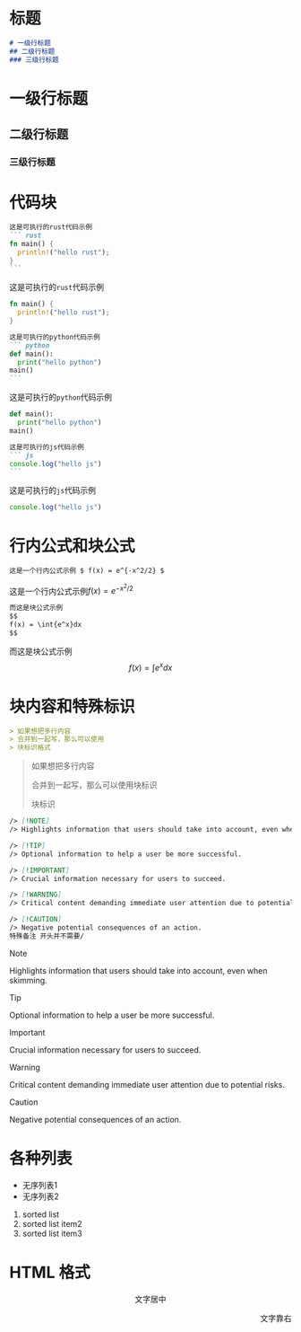 # 标题

```markdown
# 一级行标题
## 二级行标题
### 三级行标题
```

# 一级行标题

## 二级行标题
### 三级行标题

# 代码块

````markdown
这是可执行的rust代码示例
``` rust 
fn main() {
  println!("hello rust");
}
```
````

这是可执行的`rust`代码示例

```rust 
fn main() {
  println!("hello rust");
}
```

````markdown
这是可执行的python代码示例
``` python
def main():
  print("hello python")
main()
```
````

这是可执行的`python`代码示例

```python
def main():
  print("hello python")
main()
```

````markdown
这是可执行的js代码示例
``` js
console.log("hello js")
```
````

这是可执行的`js`代码示例

```js
console.log("hello js")
```

# 行内公式和块公式

```markdown
这是一个行内公式示例 $ f(x) = e^{-x^2/2} $
```



这是一个行内公式示例$f(x) = e^{-x^2/2}$

```markdown
而这是块公式示例 
$$
f(x) = \int{e^x}dx
$$
```

而这是块公式示例
$$
f(x) = \int{e^x}dx
$$
# 块内容和特殊标识

```markdown
> 如果想把多行内容
> 合并到一起写，那么可以使用
> 块标识格式
```

> 如果想把多行内容
>
> 合并到一起写，那么可以使用块标识
>
> 块标识

```markdown
/> [!NOTE]  
/> Highlights information that users should take into account, even when skimming.

/> [!TIP]
/> Optional information to help a user be more successful.

/> [!IMPORTANT]  
/> Crucial information necessary for users to succeed.

/> [!WARNING]  
/> Critical content demanding immediate user attention due to potential risks.

/> [!CAUTION]
/> Negative potential consequences of an action.
特殊备注 开头并不需要/
```

> [!NOTE] 
> Highlights information that users should take into account, even when skimming.

> [!TIP]
> Optional information to help a user be more successful.

> [!IMPORTANT] 
> Crucial information necessary for users to succeed.

> [!WARNING] 
> Critical content demanding immediate user attention due to potential risks.

> [!CAUTION]
> Negative potential consequences of an action.

# 各种列表

* 无序列表1 
* 无序列表2

1. sorted list
2. sorted list item2 
3. sorted list item3

# HTML 格式

<center>文字居中</center>

<p align="right">文字靠右 </p>



